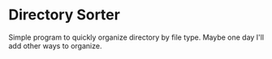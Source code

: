 # Directory Sorter

Simple program to quickly organize directory by file type. Maybe one day I'll add other ways to organize.

